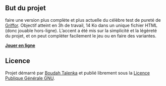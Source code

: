 ## But du projet

faire une version plus complète et plus actuelle du célèbre test de pureté de [Griffor](http://test.griffor.com/). Objectif atteint en 3h de travail, 14 Ko dans un unique fichier HTML (donc jouable hors-ligne). L’accent a été mis sur la simplicité et la légèreté du projet, et on peut compléter facilement le jeu ou en faire des variantes.

**[Jouer en ligne](http://test-purete.boudah.pl)**

## Licence

Projet démarré par [Boudah Talenka](http://boudah.pl) et publié librement sous la [Licence Publique Générale GNU](https://www.gnu.org/licenses/gpl.html).